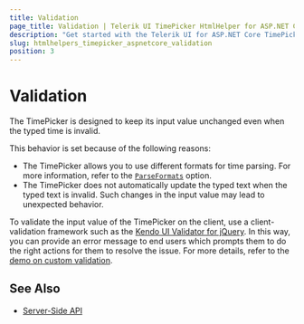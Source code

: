 ```yaml
---
title: Validation
page_title: Validation | Telerik UI TimePicker HtmlHelper for ASP.NET Core
description: "Get started with the Telerik UI for ASP.NET Core TimePicker and learn how to implement validation rules for its input value."
slug: htmlhelpers_timepicker_aspnetcore_validation
position: 3
---
```


# Validation

The TimePicker is designed to keep its input value unchanged even when the typed time is invalid.

This behavior is set because of the following reasons:
- The TimePicker allows you to use different formats for time parsing. For more information, refer to the [`ParseFormats`](/api/Kendo.Mvc.UI.Fluent/TimePickerBuilder#parseformatssystemstring) option.
- The TimePicker does not automatically update the typed text when the typed text is invalid. Such changes in the input value may lead to unexpected behavior.

To validate the input value of the TimePicker on the client, use a client-validation framework such as the [Kendo UI Validator for jQuery](https://docs.telerik.com/kendo-ui/controls/editors/validator/overview). In this way, you can provide an error message to end users which prompts them to do the right actions for them to resolve the issue. For more details, refer to the [demo on custom validation](http://demos.telerik.com/kendo-ui/validator/index).

## See Also

* [Server-Side API](/api/timepicker)
